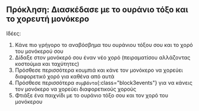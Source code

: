 ## Πρόκληση: Διασκέδασε με το ουράνιο τόξο και το χορευτή μονόκερο

Ιδέες:

1. Κάνε πιο γρήγορο το αναβόσβημα του ουράνιου τόξου σου και το χορό του μονόκερού σου
2. Δίδαξε στον μονόκερό σου έναν νέο χορό (πειραματίσου αλλάζοντας κοστούμια και ταχύτητες)
3. Πρόσθεσε περισσότερα κουμπιά και κάνε τον μονόκερο να χορεύει διαφορετικό χορό για καθένα από αυτά
4. Πρόσθεσε περισσότερα `συμβάντα`{:class="block3events"} για να κάνεις τον μονόκερο να χορεύει διαφορετικούς χορούς
5. Φτιάξε ένα παιχνίδι με το ουράνιο τόξο σου και τον χορό του μονόκερου